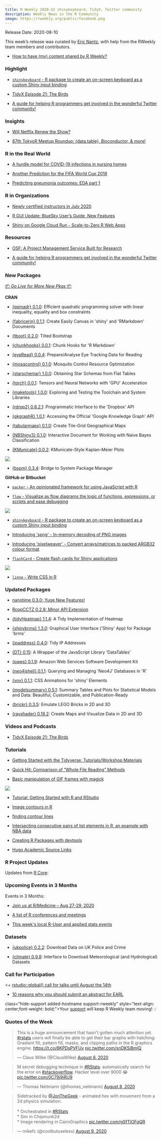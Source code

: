 ```yaml
---
title: R Weekly 2020-32 shinykeyboard, TidyX, Twitter community
description: Weekly News in the R Community
image: https://rweekly.org/public/facebook.png
---
```


Release Date: 2020-08-10

This week’s release was curated by [Eric Nantz](https://twitter.com/thercast), with help from the RWeekly team members and contributors.


+ [How to have (my) content shared by R Weekly?](https://github.com/rweekly/rweekly.org#how-to-have-my-content-shared-by-r-weekly)


###  Highlight

+ [`shinykeyboard` - R package to create an on-screen keyboard as a custom Shiny input binding](https://github.com/willdebras/shinykeyboard)

+ [TidyX Episode 21: The Birds](https://www.youtube.com/watch?v=8yxLtsvOqDw)

+ [A guide for helping R programmers get involved in the wonderful Twitter community!](https://www.t4rstats.com/)

### Insights

+ [Will Netflix Renew the Show?](https://www.iamnagdev.com/?p=898)

+ [87th TokyoR Meetup Roundup: {data.table}, Bioconductor, & more!](https://ryo-n7.github.io/2020-08-03-tokyoR-87-roundup/)

### R in the Real World

+ [A hurdle model for COVID-19 infections in nursing homes](https://www.rdatagen.net/post/a-hurdle-model-for-covid-19-infections-in-nursing-homes-sample-size-considerations/)

+ [Another Prediction for the FIFA World Cup 2018](https://www.mango-solutions.com/another-prediction-for-2018-fifa-world-cup/)

+ [Predicting pneumonia outcomes: EDA part 1](https://notast.netlify.com/post/predicting-pneumonia-outcomes-eda-part-1/)

###  R in Organizations

+ [Newly certified instructors in July 2020](https://education.rstudio.com/blog/2020/08/july-2020-instructors/)

+ [R GUI Update: BlueSky User’s Guide, New Features](http://r4stats.com/2020/08/03/r-gui-update-bluesky-users-guide-new-features/)

+ [Shiny on Google Cloud Run - Scale-to-Zero R Web Apps](https://code.markedmondson.me/shiny-cloudrun/) 

###  Resources

+ [OSF: A Project Management Service Built for Research](https://ropensci.org/blog/2020/08/04/osf/)

+ [A guide for helping R programmers get involved in the wonderful Twitter community!](https://www.t4rstats.com/)

###  New Packages

<p class="added-hostname"><a href="https://rweekly.org/live" target="_blank" class="externalLink">📦 <i>Go Live for More New Pkgs</i> 📦</a></p>

**CRAN**

+ [{qpmadr} 0.1.0](https://CRAN.R-project.org/package=qpmadr): Efficient quadratic programming solver with linear inequality, equality and box constraints

+ [{fabricerin} 0.1.1](https://cran.r-project.org/package=fabricerin): Create Easily Canvas in 'shiny' and 'RMarkdown' Documents

+ [{tboot} 0.2.0](https://cran.r-project.org/package=tboot): Tilted Bootstrap

+ [{chunkhooks} 0.0.1](https://cran.r-project.org/package=chunkhooks): Chunk Hooks for 'R Markdown'

+ [{eyeRead} 0.0.4](https://cran.r-project.org/package=eyeRead): Prepare/Analyse Eye Tracking Data for Reading

+ [{mosqcontrol} 0.1.0](https://cran.r-project.org/package=mosqcontrol): Mosquito Control Resource Optimization

+ [{starschemar} 1.0.0](https://cran.r-project.org/package=starschemar): Obtaining Star Schemas from Flat Tables

+ [{torch} 0.0.1](https://cran.r-project.org/package=torch): Tensors and Neural Networks with 'GPU' Acceleration

+ [{maketools} 1.0.0](https://cran.r-project.org/package=maketools): Exploring and Testing the Toolchain and System Libraries

+ [{rdrop2} 0.8.2.1](https://cran.r-project.org/package=rdrop2): Programmatic Interface to the 'Dropbox' API

+ [{gkgraphR} 1.0.1](https://cran.r-project.org/package=gkgraphR): Accessing the Official 'Google Knowledge Graph' API

+ [{tabularmaps} 0.1.0](https://cran.r-project.org/package=tabularmaps): Create Tile-Grid Geographical Maps

+ [{NBShiny3} 0.1.0](https://cran.r-project.org/package=NBShiny3): Interactive Document for Working with Naive Bayes Classification

+ [{KMunicate} 0.0.2](https://cran.r-project.org/package=KMunicate): KMunicate-Style Kaplan–Meier Plots

![](https://raw.githubusercontent.com/rweekly/image/master/2020-08-10/kmunicate.png)

+ [{bspm} 0.3.4](https://cran.r-project.org/package=bspm): Bridge to System Package Manager

**GitHub or Bitbucket**

+ [`packer` - An opinionated framework for using JavaScript with R](https://packer.john-coene.com/)

+ [`flow` - Visualize as flow diagrams the logic of functions, expressions, or scripts and ease debugging](https://github.com/moodymudskipper/flow)

![](https://raw.githubusercontent.com/rweekly/image/master/2020-08-10/flow_full.png)

+ [`shinykeyboard` - R package to create an on-screen keyboard as a custom Shiny input binding](https://github.com/willdebras/shinykeyboard)

+ [Introducing 'spng' - In-memory decoding of PNG images](https://coolbutuseless.github.io/2020/08/05/introducing-spng-in-memory-decoding-of-png-images/)

+ [Introducing 'pixelweaver' - Convert arrays/matrices to packed ARGB32 colour format](https://coolbutuseless.github.io/2020/08/03/introducing-pixelweaver-convert-arrays/matrices-to-packed-argb32-colour-format/)

+ [`flashCard` - Create flash cards for Shiny applications](https://github.com/jienagu/flashCard)

![](https://raw.githubusercontent.com/rweekly/image/master/2020-08-10/flashCard.gif)

+ [`linne` - Write CSS in R](https://linne.john-coene.com/)


### Updated Packages

+ [nanotime 0.3.0: Yuge New Features!](http://dirk.eddelbuettel.com/blog/2020/08/06#nanotime_0.3.0)

+ [RcppCCTZ 0.2.8: Minor API Extension](http://dirk.eddelbuettel.com/blog/2020/08/04#rcppcctz_0.2.8)

+ [{tidyHeatmap} 1.1.4](https://cran.r-project.org/package=tidyHeatmap): A Tidy Implementation of Heatmap

+ [{shinybrms} 1.3.0](https://cran.r-project.org/package=shinybrms): Graphical User Interface ('Shiny' App) for Package 'brms'

+ [{ipaddress} 0.4.0](https://cran.r-project.org/package=ipaddress): Tidy IP Addresses

+ [{DT} 0.15](https://cran.r-project.org/package=DT): A Wrapper of the JavaScript Library 'DataTables'

+ [{paws} 0.1.9](https://cran.r-project.org/package=paws): Amazon Web Services Software Development Kit

+ [{neo4jshell} 0.1.1](https://cran.r-project.org/package=neo4jshell): Querying and Managing 'Neo4J' Databases in 'R'

+ [{vov} 0.1.1](https://cran.r-project.org/package=vov): CSS Animations for 'shiny' Elements

+ [{modelsummary} 0.5.1](https://cran.r-project.org/package=modelsummary): Summary Tables and Plots for Statistical Models and Data:
Beautiful, Customizable, and Publication-Ready

+ [{brickr} 0.3.5](https://cran.r-project.org/package=brickr): Emulate LEGO Bricks in 2D and 3D

+ [{rayshader} 0.19.2](https://cran.r-project.org/package=rayshader): Create Maps and Visualize Data in 2D and 3D

###  Videos and Podcasts

+ [TidyX Episode 21: The Birds](https://www.youtube.com/watch?v=8yxLtsvOqDw)

###  Tutorials

+ [Getting Started with the Tidyverse: Tutorials/Workshop Materials](https://github.com/nuitrcs/r-tidyverse)

+ [Quick Hit: Comparison of “Whole File Reading” Methods](https://rud.is/b/2020/08/07/quick-hit-comparison-of-whole-file-reading-methods/)

+ [Basic manipulation of GIF frames with magick](https://statisticaloddsandends.wordpress.com/2020/08/06/basic-manipulation-of-gif-frames-with-magick/)

![](https://raw.githubusercontent.com/rweekly/image/master/2020-08-10/lebronr.gif)

+ [Tutorial: Getting Started with R and RStudio](https://www.dataquest.io/blog/tutorial-getting-started-with-r-and-rstudio/)

+ [Image contours in R](https://statisticaloddsandends.wordpress.com/2020/08/05/image-contours-in-r/)

+ [finding contour lines](https://www.bnosac.be/index.php/blog/101-finding-contour-lines) 

+ [Intersecting consecutive pairs of list elements in R, an example with NBA data](https://luisdva.github.io/rstats/playoff/) 

+ [Creating R Packages with devtools](https://keithmcnulty.github.io/r_package_training/index.html#1)

+ [Hugo Academic Source Links](https://benjamin-wolfe.netlify.app/post/2020-07-31-hugo-academic-source-links/)

<!--<div class="post-more-begin></div><div class="post-more-end"></div>-->

###  R Project Updates

Updates from [R Core](http://developer.r-project.org/blosxom.cgi/R-devel/NEWS):


###  Upcoming Events in 3 Months

Events in 3 Months:

+ [Join us at R/Medicine – Aug 27-29, 2020](https://www.r-consortium.org/blog/2020/08/06/join-us-at-r-medicine-aug-27-29-2020)

+ [A list of R conferences and meetings](https://jumpingrivers.github.io/meetingsR/events.html)

+ [This week's local R-User and applied stats events](https://community.rstudio.com/c/irl)


### Datasets

+ [{ukpolice} 0.2.2](https://cran.r-project.org/package=ukpolice): Download Data on UK Police and Crime

+ [{climate} 0.9.8](https://cran.r-project.org/package=climate): Interface to Download Meteorological (and Hydrological) Datasets


###  Call for Participation


<+ [rstudio::global() call for talks until August the 14th](https://blog.rstudio.com/2020/07/17/rstudio-global-call-for-talks/)

+ [10 reasons why you should submit an abstract for EARL](https://www.mango-solutions.com/10-reasons-why-you-should-submit-an-abstract-for-earl/)

 class="hide-support added-hostname support-rweekly" style="text-align: center;font-weight: bold;">Your <a class="non-visited externalLink" href="https://www.patreon.com/rweekly" onclick="pas(this)">support</a> will keep R Weekly team moving! 💡</p>

###  Quotes of the Week

<blockquote class="twitter-tweet"><p lang="en" dir="ltr">This is a huge announcement that hasn&#39;t gotten much attention yet. <a href="https://twitter.com/hashtag/rstats?src=hash&amp;ref_src=twsrc%5Etfw">#rstats</a> users will finally be able to get their bar graphs with hatching:<br>Gradient fill, pattern fill, masks, and clipping paths in the R graphics engine. <a href="https://t.co/8KPDsPVFUv">https://t.co/8KPDsPVFUv</a> <a href="https://t.co/snDKSiBmlQ">pic.twitter.com/snDKSiBmlQ</a></p>&mdash; Claus Wilke (@ClausWilke) <a href="https://twitter.com/ClausWilke/status/1291466981691002891?ref_src=twsrc%5Etfw">August 6, 2020</a></blockquote> <script async src="https://platform.twitter.com/widgets.js" charset="utf-8"></script> 

<blockquote class="twitter-tweet"><p lang="en" dir="ltr">M secret debugging technique in <a href="https://twitter.com/hashtag/RStats?src=hash&amp;ref_src=twsrc%5Etfw">#RStats</a>: automatically search for the error on <a href="https://twitter.com/hashtag/stackoverflow?src=hash&amp;ref_src=twsrc%5Etfw">#stackoverflow</a>. Hacker level over 9000 😂 <a href="https://t.co/0C79j9iRU9">pic.twitter.com/0C79j9iRU9</a></p>&mdash; Thomas Neitmann (@thomas_neitmann) <a href="https://twitter.com/thomas_neitmann/status/1292179350926786565?ref_src=twsrc%5Etfw">August 8, 2020</a></blockquote> <script async src="https://platform.twitter.com/widgets.js" charset="utf-8"></script> 

<blockquote class="twitter-tweet"><p lang="en" dir="ltr">Sidetracked by <a href="https://twitter.com/JonTheGeek?ref_src=twsrc%5Etfw">@JonTheGeek</a> - animated hex with movement from a 2d physics simulation.<br><br>* Orchestrated in <a href="https://twitter.com/hashtag/RStats?src=hash&amp;ref_src=twsrc%5Etfw">#RStats</a> <br>* Sim in Chipmunk2d<br>* Image rendering in CairoGraphics <a href="https://t.co/gSfTIOFqQR">pic.twitter.com/gSfTIOFqQR</a></p>&mdash; mikefc (@coolbutuseless) <a href="https://twitter.com/coolbutuseless/status/1292357126862639106?ref_src=twsrc%5Etfw">August 9, 2020</a></blockquote> <script async src="https://platform.twitter.com/widgets.js" charset="utf-8"></script> 